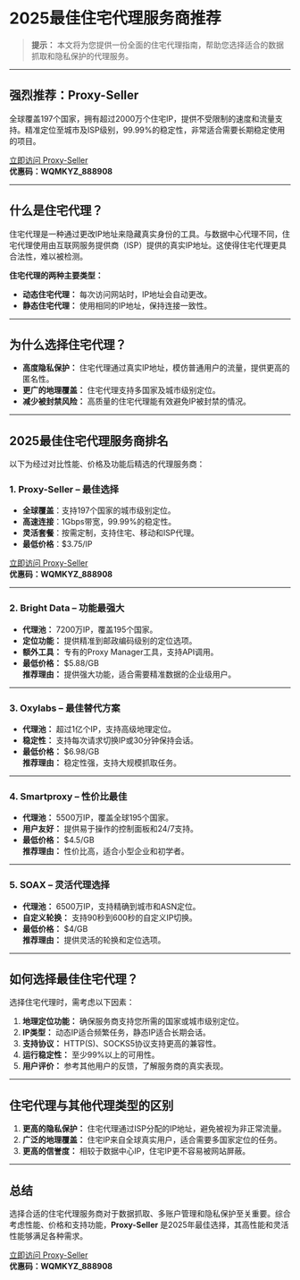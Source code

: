 # 2025最佳住宅代理服务商推荐

> **提示：** 本文将为您提供一份全面的住宅代理指南，帮助您选择适合的数据抓取和隐私保护的代理服务。

---

## 强烈推荐：**Proxy-Seller**

全球覆盖197个国家，拥有超过2000万个住宅IP，提供不受限制的速度和流量支持。精准定位至城市及ISP级别，99.99%的稳定性，非常适合需要长期稳定使用的项目。

[立即访问 Proxy-Seller](https://bit.ly/proxy-seller-coupon)  
**优惠码：WQMKYZ_888908**

---

## 什么是住宅代理？

住宅代理是一种通过更改IP地址来隐藏真实身份的工具。与数据中心代理不同，住宅代理使用由互联网服务提供商（ISP）提供的真实IP地址。这使得住宅代理更具合法性，难以被检测。

**住宅代理的两种主要类型：**
- **动态住宅代理：** 每次访问网站时，IP地址会自动更改。
- **静态住宅代理：** 使用相同的IP地址，保持连接一致性。

---

## 为什么选择住宅代理？

- **高度隐私保护：** 住宅代理通过真实IP地址，模仿普通用户的流量，提供更高的匿名性。
- **更广的地理覆盖：** 住宅代理支持多国家及城市级别定位。
- **减少被封禁风险：** 高质量的住宅代理能有效避免IP被封禁的情况。

---

## 2025最佳住宅代理服务商排名

以下为经过对比性能、价格及功能后精选的代理服务商：

### 1. **Proxy-Seller** – **最佳选择**
- **全球覆盖**：支持197个国家的城市级别定位。
- **高速连接**：1Gbps带宽，99.99%的稳定性。
- **灵活套餐**：按需定制，支持住宅、移动和ISP代理。
- **最低价格**：$3.75/IP  

[立即访问 Proxy-Seller](https://bit.ly/proxy-seller-coupon)  
**优惠码：WQMKYZ_888908**

---

### 2. **Bright Data** – **功能最强大**
- **代理池：** 7200万IP，覆盖195个国家。
- **定位功能：** 提供精准到邮政编码级别的定位选项。
- **额外工具：** 专有的Proxy Manager工具，支持API调用。
- **最低价格：** $5.88/GB  
**推荐理由：** 提供强大功能，适合需要精准数据的企业级用户。

---

### 3. **Oxylabs** – **最佳替代方案**
- **代理池：** 超过1亿个IP，支持高级地理定位。
- **稳定性：** 支持每次请求切换IP或30分钟保持会话。
- **最低价格：** $6.98/GB  
**推荐理由：** 稳定性强，支持大规模抓取任务。

---

### 4. **Smartproxy** – **性价比最佳**
- **代理池：** 5500万IP，覆盖全球195个国家。
- **用户友好：** 提供易于操作的控制面板和24/7支持。
- **最低价格：** $4.5/GB  
**推荐理由：** 性价比高，适合小型企业和初学者。

---

### 5. **SOAX** – **灵活代理选择**
- **代理池：** 6500万IP，支持精确到城市和ASN定位。
- **自定义轮换：** 支持90秒到600秒的自定义IP切换。
- **最低价格：** $4/GB  
**推荐理由：** 提供灵活的轮换和定位选项。

---

## 如何选择最佳住宅代理？

选择住宅代理时，需考虑以下因素：
1. **地理定位功能：** 确保服务商支持您所需的国家或城市级别定位。
2. **IP类型：** 动态IP适合频繁任务，静态IP适合长期会话。
3. **支持协议：** HTTP(S)、SOCKS5协议支持更高的兼容性。
4. **运行稳定性：** 至少99%以上的可用性。
5. **用户评价：** 参考其他用户的反馈，了解服务商的真实表现。

---

## 住宅代理与其他代理类型的区别

1. **更高的隐私保护：** 住宅代理通过ISP分配的IP地址，避免被视为非正常流量。
2. **广泛的地理覆盖：** 住宅IP来自全球真实用户，适合需要多国家定位的任务。
3. **更高的信誉度：** 相较于数据中心IP，住宅IP更不容易被网站屏蔽。

---

## 总结

选择合适的住宅代理服务商对于数据抓取、多账户管理和隐私保护至关重要。综合考虑性能、价格和支持功能，**Proxy-Seller** 是2025年最佳选择，其高性能和灵活性能够满足各种需求。

[立即访问 Proxy-Seller](https://bit.ly/proxy-seller-coupon)  
**优惠码：WQMKYZ_888908**
